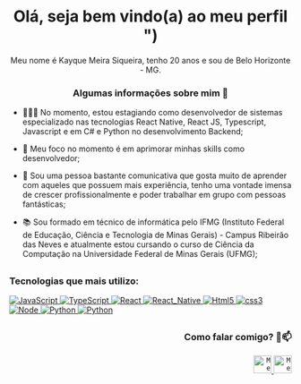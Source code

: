 <h1 align="center"><strong>Olá, seja bem vindo(a) ao meu perfil ")</strong></h1>

<p align="center">
  Meu nome é Kayque Meira Siqueira, tenho 20 anos e sou de Belo Horizonte - MG.
</p>

<h3 align="center"> Algumas informações sobre mim 💬 </h3>

- 👩🏻‍💻 No momento, estou estagiando como desenvolvedor de sistemas especializado nas tecnologias React Native, React JS, Typescript, Javascript e em C# e Python no desenvolvimento Backend;

- 🔭 Meu foco no momento é em aprimorar minhas skills como desenvolvedor;

- 🌱 Sou uma pessoa bastante comunicativa que gosta muito de aprender com aqueles que possuem mais experiência, tenho uma vontade imensa de crescer profissionalmente e poder trabalhar em grupo com pessoas fantásticas;

- 📚 Sou formado em técnico de informática pelo IFMG (Instituto Federal de Educação, Ciência e Tecnologia de Minas Gerais) - Campus Ribeirão das Neves e atualmente estou cursando o curso de Ciência da Computação na Universidade Federal de Minas Gerais (UFMG);

## 

<div align="left">
  <h3> Tecnologias que mais utilizo: </h3>

  <div align="left">
    <a href="#">
      <img style="width: 90px margin-right: 5px;" alt="JavaScript" src="https://img.shields.io/badge/JavaScript-F7DF1E?style=for-the-badge&logo=javascript&logoColor=black" />
    </a>
    <a href="#">
      <img style="width: 90px margin-right: 5px;" alt="TypeScript" src="https://img.shields.io/badge/TypeScript-007ACC?style=for-the-badge&logo=typescript&logoColor=white" />
    </a>
    <a href="#">
      <img style="width: 90px margin-right: 5px;" alt="React" src="https://img.shields.io/badge/React-20232A?style=for-the-badge&logo=react&logoColor=61DAFB" />
    </a>
    <a href="#">
      <img style="width: 90px margin-right: 5px;" alt="React_Native" src="https://img.shields.io/badge/React_Native-20232A?style=for-the-badge&logo=react&logoColor=61DAFB" />
    </a>
    <a href="#">
      <img style="width: 90px margin-right: 5px;" alt="Html5" src="https://img.shields.io/badge/HTML5-E34F26?style=for-the-badge&logo=html5&logoColor=white" />
    </a>
    <a href="#">
      <img style="width: 90px margin-right: 5px;" alt="css3" src="https://img.shields.io/badge/CSS3-1572B6?style=for-the-badge&logo=css3&logoColor=white" />
    </a>
    <a href="#">
      <img style="width: 90px margin-right: 5px;" alt="Node" src="https://img.shields.io/badge/Node.js-43853D?style=for-the-badge&logo=node.js&logoColor=white" />
    </a>
    <a href="#">
      <img style="width: 90px margin-right: 5px;" alt="Python" src="https://img.shields.io/badge/Python-3776AB?style=for-the-badge&logo=python&logoColor=white" />
    </a>
    <a href="#">
      <img style="width: 90px margin-right: 5px;" alt="Python" src="https://img.shields.io/badge/Material--UI-0081CB?style=for-the-badge&logo=material-ui&logoColor=white" />
    </a>
  </div>
</div>

## 

<div align="right">
  <h3> Como falar comigo? 🤔📫 </h3>

  <a href="https://www.linkedin.com/in/kayque-siqueira-ba8a34230/">
    <code><img alt="Meu linkedin" width="32" src="https://cdn-icons-png.flaticon.com/512/1383/1383262.png" /></code>
  </a>

  <a href="mailto:kayque.original@hotmail.com">
    <code><img alt="Meu e-mail" width="32" src="https://cdn-icons-png.flaticon.com/512/324/324123.png" /></code>
  </a>
</div>

<br/><br/>
